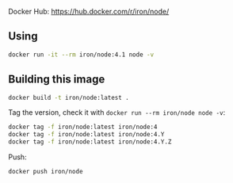 
Docker Hub: https://hub.docker.com/r/iron/node/

## Using

```sh
docker run -it --rm iron/node:4.1 node -v
```

## Building this image

```sh
docker build -t iron/node:latest .
```

Tag the version, check it with `docker run --rm iron/node node -v`:

```sh
docker tag -f iron/node:latest iron/node:4
docker tag -f iron/node:latest iron/node:4.Y
docker tag -f iron/node:latest iron/node:4.Y.Z
```

Push:

```sh
docker push iron/node
```
